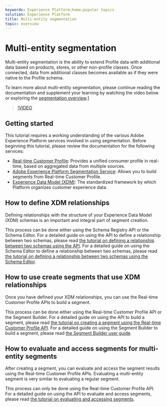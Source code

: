```yaml
---
keywords: Experience Platform;home;popular topics
solution: Experience Platform
title: Multi-entity segmentation
topic: overview
---
```


# Multi-entity segmentation

Multi-entity segmentation is the ability to extend Profile data with additional data based on products, stores, or other non-profile classes. Once connected, data from additional classes becomes available as if they were native to the Profile schema.

To learn more about multi-entity segmentation, please continue reading the documentation and supplement your learning by watching the video below or exploring the [segmentation overview](./home.md).]

>[!VIDEO](https://video.tv.adobe.com/v/28947?quality=12&learn=on)

## Getting started

This tutorial requires a working understanding of the various Adobe Experience Platform services involved in using segmentation. Before beginning this tutorial, please review the documentation for the following services:

- [Real-time Customer Profile](../profile/home.md): Provides a unified consumer profile in real-time, based on aggregated data from multiple sources.
- [Adobe Experience Platform Segmentation Service](./home.md): Allows you to build segments from Real-time Customer Profile.
- [Experience Data Model (XDM)](../xdm/home.md): The standardized framework by which Platform organizes customer experience data.

## How to define XDM relationships

Defining relationships with the structure of your Experience Data Model (XDM) schemas is an important and integral part of segment creation. 

This process can be done either using the Schema Registry API or the Schema Editor. For a detailed guide on using the API to define a relationship between two schemas, please read [the tutorial on defining a relationship between two schemas using the API](../xdm/tutorials/relationship-api.md). For a detailed guide on using the Schema Editor to define a relationship between two schemas, please read [the tutorial on defining a relationship between two schemas using the Schema Editor](../xdm/tutorials/relationship-ui.md).

## How to use create segments that use XDM relationships

Once you have defined your XDM relationships, you can use the Real-time Customer Profile APIs to build a segment.

This process can be done either using the Real-time Customer Profile API or the Segment Builder. For a detailed guide on using the API to build a segment, please read [the tutorial on creating a segment using the Real-time Customer Profile API](./tutorials/create-a-segment.md). For a detailed guide on using the Segment Builder to build a segment, please read [the Segment Builder user guide](./ui/overview.md).

## How to evaluate and access segments for multi-entity segments

After creating a segment, you can evaluate and access the segment results using the Real-time Customer Profile APIs. Evaluating a multi-entity segment is very similar to evaluating a regular segment.

This process can only be done using the Real-time Customer Profile API. For a detailed guide on using the API to evaluate and access segments, please read [the tutorial on evaluating and accessing segments](./tutorials/evaluate-a-segment.md).